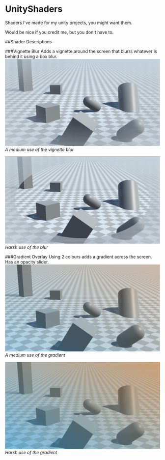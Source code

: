 # UnityShaders
Shaders I've made for my unity projects, you might want them.

Would be nice if you credit me, but you don't have to.


##Shader Descriptions

###Vignette Blur
Adds a vignette around the screen that blurrs whatever is behind it using a box blur.
![BlurHalf](/images/BlurMedium-Recovered.png)
*A medium use of the vignette blur*

![BlurObvious](/images/BlurObvious.png)
*Harsh use of the blur*

###Gradient Overlay
Using 2 colours adds a gradient across the screen. Has an opacity slider.
![GradientHalf](/images/GradHalf.png)
*A medium use of the gradient*

![GradientHard](/images/GradFull.png)
*Harsh use of the gradient*
